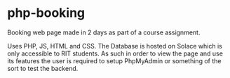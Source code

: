 # php-booking
Booking web page made in 2 days as part of a course assignment.

Uses PHP, JS, HTML and CSS.
The Database is hosted on Solace which is only accessible to RIT students. 
As such in order to view the page and use its features the user is required to setup PhpMyAdmin or something of the sort to test the backend.
